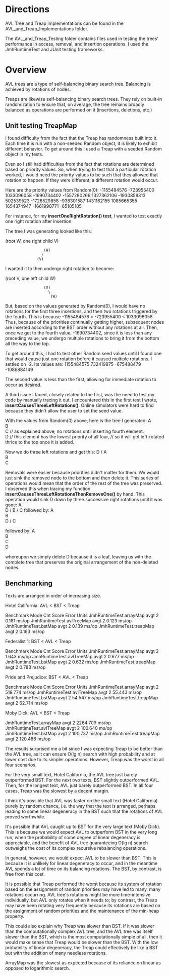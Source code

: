 # Directions
AVL Tree and Treap implementations can be found in the AVL_and_Treap_Implementations folder.

The AVL_and_Treap_Testing folder contains files used in testing the trees' performance in access, removal,
and insertion operations. I used the JmhRuntimeTest and JUnit testing frameworks.

# Overview
AVL trees are a type of self-balancing binary search tree. Balancing is achieved by rotations of nodes.

Treaps are likewise self-balancing binary search trees. They rely on built-in randomization to ensure
that, on average, the tree remains broadly balanced as operations are performed on it (insertions, deletions, etc.)

## Unit testing TreapMap

I found difficulty from the fact that the Treap has randomness built into it. Each time it is run with a non-seeded
Random object, it is likely to exhibit different behavior. To get around this I used a Treap with a seeded Random
object in my tests. 

Even so I still had difficulties from the fact that rotations are determined based on priority values. So, when
trying to test that a particular rotation worked, I would need the priority values to be such that they allowed
that rotation to happen. If they were different, a different rotation would occur. 

Here are the priority values from Random(0): 
-1155484576
-723955400
1033096058
-1690734402
-1557280266
1327362106
-1930858313
502539523
-1728529858
-938301587
1431162155
1085665355
1654374947
-1661998771
-65105105

For instance, for my **insertOneRightRotation() test**, I wanted to test exactly one right rotation after insertion.

The tree I was generating looked like this: 

(root W, one right  child V)

                     (W)
                    /
                  (V)

I wanted it to then undergo right rotation to become: 

(root V, one left child W) 

                     (V)
                       \
                        (W)

But, based on the values generated by Random(0), I would have no rotations for the first three insertions, and then
two rotations triggered by the fourth. This is because -1155484576 < -723955400 < 1033096058. Thus, because of the
priorities continually getting higher, subsequent nodes are inserted according to the BST order without any rotations
at all. Then, once we get to the fourth value, -1690734402, since it is less than any preceding value, we undergo
multiple rotations to bring it from the bottom all the way to the top.

To get around this, I had to test other Random seed values until I found one that would cause just one rotation
before it caused multiple rotations. I settled on -2. Its values are:
1155484575
732419875
-675488479
-1086884149

The second value is less than the first, allowing for immediate rotation to occur as desired.


A third issue I faced, closely related to the first, was the need to test my code by manually tracing it out. I encountered
this in the first test I wrote, **insertCausesThreeLeftRotations()**. Online simulators were hard to find because
they didn't allow the user to set the seed value.

With the values from Random(0) above, here is the tree I generated:
                    A
                     \
                      B
                       \
                        C     // as explained above, no rotations until inserting fourth element.
                         \
                          D  // this element has the lowest priority of all four, 
                             // so it will get left-rotated thrice to the top once it is added.

Now we do three left rotations and get this: 
                   D
                 /
                A
                 \
                  B 
                   \
                    C

Removals were easier because priorities didn't matter for them. We would just sink the removed node to the bottom
and then delete it. 
This series of operations would mean that the order of the rest of the tree was preserved. I observed this
when tracing my function **insertCausesThreeLeftRotationsThenRemoveOne()** by hand. This operation would sink D down
by three successive right rotations until it was gone:
                    A
                     \
                      D
                     /
                    B
                   /
                  C
followed by:
                  A
                   \
                    B
                     \
                      D
                     /
                    C

followed by: 
                 A
                  \
                   B
                    \
                     C
                      \
                       D

whereupon we simply delete D because it is a leaf, leaving us with the complete tree that preserves the original
arrangement of the non-deleted nodes.

## Benchmarking

Texts are arranged in order of increasing size.

Hotel California: AVL < BST < Treap

Benchmark                  Mode  Cnt  Score   Error  Units
JmhRuntimeTest.arrayMap    avgt    2  0.181          ms/op
JmhRuntimeTest.avlTreeMap  avgt    2  0.123          ms/op
JmhRuntimeTest.bstMap      avgt    2  0.139          ms/op
JmhRuntimeTest.treapMap    avgt    2  0.163          ms/op


Federalist 1:  BST < AVL < Treap

Benchmark                  Mode  Cnt  Score   Error  Units
JmhRuntimeTest.arrayMap    avgt    2  1.643          ms/op
JmhRuntimeTest.avlTreeMap  avgt    2  0.677          ms/op
JmhRuntimeTest.bstMap      avgt    2  0.632          ms/op
JmhRuntimeTest.treapMap    avgt    2  0.783          ms/op


Pride and Prejudice: BST < AVL < Treap

Benchmark                  Mode  Cnt    Score   Error  Units
JmhRuntimeTest.arrayMap    avgt    2  519.774          ms/op
JmhRuntimeTest.avlTreeMap  avgt    2   55.443          ms/op
JmhRuntimeTest.bstMap      avgt    2   54.547          ms/op
JmhRuntimeTest.treapMap    avgt    2   62.714          ms/op

Moby Dick: AVL < BST < Treap

JmhRuntimeTest.arrayMap    avgt    2  2264.709          ms/op
JmhRuntimeTest.avlTreeMap  avgt    2   100.640          ms/op
JmhRuntimeTest.bstMap      avgt    2   100.737          ms/op
JmhRuntimeTest.treapMap    avgt    2   120.486          ms/op


The results surprised me a bit since I was expecting Treap to be better than the AVL tree, as it can ensure O(lg n)
search with high probability and at lower cost due to its simpler operations. However, Treap was the worst in all 
four scenarios. 

For the very small text, Hotel California, the AVL tree just barely outperformed BST. For the next two texts,
BST slightly outperformed AVL. Then, for the longest text, AVL just barely outperformed BST. In all four cases,
Treap was the slowest by a decent margin.

I think it's possible that AVL was faster on the small text (Hotel California) purely by random chance, i.e. the way
that the text is arranged, perhaps leading to some linear degeneracy in the BST such that the rotations of AVL
proved worthwhile. 

It's possible that AVL caught up to BST for the very large text (Moby Dick). This is because
we would expect AVL to outperform BST in the very long run, when the probability  of some degree of linear degeneracy 
is appreciable, and the benefit of AVL tree guaranteeing O(lg n) search outweighs the cost of its complex recursive
rebalancing operations. 

In general, however, we would expect AVL to be slower than BST. This is because it is unlikely for linear degeneracy
to occur, and in the meantime AVL spends a lot of time on its balancing rotations. The BST, by contrast, is free
from this cost.

It is possible that Treap performed the worst because its system of rotation based on the assignment of random 
priorities may have led to many, many rotations occurring. AVL tree's rotations might be more time-intensive individually,
but AVL only rotates when it needs to; by contrast, the Treap may have been rotating very frequently because its rotations
are based on the assignment of random priorities and the maintenance of the min-heap property. 

This could also explain why Treap was slower than BST. If it was slower than the computationally complex AVL tree, 
and the AVL tree was itself slower than the BST, which is the most computationally simple of all, then it would make
sense that Treap would be slower than the BST. With the low probability of linear degeneracy, the Treap could effectively
be like a BST but with the addition of many needless rotations.

ArrayMap was the slowest as expected because of its reliance on linear as opposed to logarithmic search.